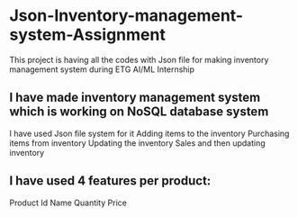 # Json-Inventory-management-system-Assignment
This project is having all the codes with Json file for making inventory management system during ETG AI/ML Internship

## I have made inventory management system which is working on NoSQL database system
I have used Json file system for it
Adding items to the inventory
Purchasing items from inventory
Updating the inventory
Sales and then updating inventory

## I have used 4 features per product:
Product Id
Name
Quantity
Price
